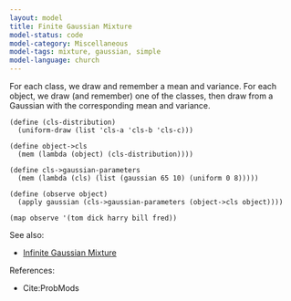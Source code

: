 ```yaml
---
layout: model
title: Finite Gaussian Mixture
model-status: code
model-category: Miscellaneous
model-tags: mixture, gaussian, simple
model-language: church
---
```


For each class, we draw and remember a mean and variance. For each object, we draw (and remember) one of the classes, then draw from a Gaussian with the corresponding mean and variance.

    (define (cls-distribution)
      (uniform-draw (list 'cls-a 'cls-b 'cls-c)))
    
    (define object->cls
      (mem (lambda (object) (cls-distribution))))
    
    (define cls->gaussian-parameters
      (mem (lambda (cls) (list (gaussian 65 10) (uniform 0 8)))))
    
    (define (observe object)
      (apply gaussian (cls->gaussian-parameters (object->cls object))))
    
    (map observe '(tom dick harry bill fred))

See also:

- [Infinite Gaussian Mixture](/models/infinite-gaussian-mixture.html)

References:

- Cite:ProbMods
